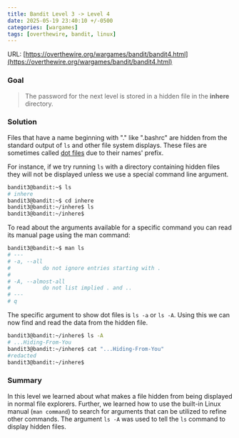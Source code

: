 ```yaml
---
title: Bandit Level 3 -> Level 4
date: 2025-05-19 23:40:10 +/-0500
categories: [wargames]
tags: [overthewire, bandit, linux]
---
```


URL: [https://overthewire.org/wargames/bandit/bandit4.html](https://overthewire.org/wargames/bandit/bandit4.html)

### Goal
> The password for the next level is stored in a hidden file in the **inhere** directory.

### Solution
Files that have a name beginning with "." like ".bashrc" are hidden from the standard output of `ls` and other file system displays. These files are sometimes called [dot files](https://en.wikipedia.org/wiki/Hidden_file_and_hidden_directory) due to their names' prefix.

For instance, if we try running `ls` with a directory containing hidden files they will not be displayed unless we use a special command line argument.
```bash
bandit3@bandit:~$ ls
# inhere
bandit3@bandit:~$ cd inhere
bandit3@bandit:~/inhere$ ls
bandit3@bandit:~/inhere$
```

To read about the arguments available for a specific command you can read its manual page using the man command:
```bash
bandit3@bandit:~$ man ls
# ---
# -a, --all
#          do not ignore entries starting with .
#
# -A, --almost-all
#          do not list implied . and ..
# ---
# q
```

The specific argument to show dot files is `ls -a` or `ls -A`.  Using this we can now find and read the data from the hidden file.
```bash
bandit3@bandit:~/inhere$ ls -A
# ...Hiding-From-You
bandit3@bandit:~/inhere$ cat "...Hiding-From-You" 
#redacted
bandit3@bandit:~/inhere$
```

### Summary
In this level we learned about what makes a file hidden from being displayed in normal file explorers. Further, we learned how to use the built-in Linux manual (`man command`) to search for arguments that can be utilized to refine other commands. The argument `ls -A` was used to tell the `ls` command to display hidden files. 

